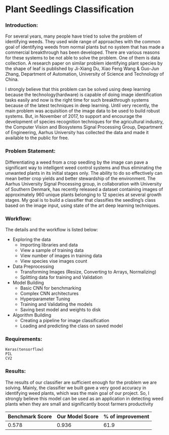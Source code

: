 # Plant Seedlings Classification

### Introduction:

For several years, many people have tried to solve the problem of identifying weeds. They used wide range of approaches with the common goal of identifying weeds from normal plants but no system that has made a commercial breakthrough has been developed. There are various reasons for these systems to be not able to solve the problem. One of them is data collection. A research paper on similar problem identifying plant species by the shape of leaf is published by Ji-Xiang Du, Xiao Feng Wang & Guo-Jun Zhang, Department of Automation, University of Science and Technology of China.

I strongly believe that this problem can be solved using deep learning because the technology(hardware) is capable of doing image identification tasks easily and now is the right time for such breakthrough systems because of the latest techniques in deep learning. Until very recently, the main problem was acquisition of the image data to be used to build robust systems. But, in November of 2017, to support and encourage the development of species recognition techniques for the agricultural industry, the Computer Vision and Biosystems Signal Processing Group, Department of Engineering, Aarhus University has collected the data and made it available to the public for free.

### Problem Statement:

Differentiating a weed from a crop seedling by the image can pave a significant way to intelligent weed control systems and thus eliminating the unwanted plants in its initial stages only. The ability to do so effectively can mean better crop yields and better stewardship of the environment. The Aarhus University Signal Processing group, in collaboration with University of Southern Denmark, has recently released a dataset containing images of approximately 960 unique plants belonging to 12 species at several growth stages. My goal is to build a classifier that classifies the seedling’s class based on the image input, using state of the art deep learning techniques.

### Workflow:

The details and the workflow is listed below:
* Exploring the data
  * Importing libraries and data
  * View a sample of training data
  * View number of images in training data
  * View species vise images count
* Data Preprocessing
  * Transforming Images (Resize, Converting to Arrays, Normalizing)
  * Splitting data for training and Validation
* Model Building
  * Basic CNN for benchmarking
  * Complex CNN architectures
  * Hyperparameter Tuning
  * Training and Validating the models
  * Saving best model and weights to disk
* Algorithm Building
  * Creating a pipeline for image classification
  * Loading and predicting the class on saved model
  
### Requirements:
```
Keras(tensorflow)
PIL
CV2
```
### Results:
The results of our classifier are sufficient enough for the problem we are solving. Mainly, the
classifier we built gave a very good accuracy in identifying weed plants, which was the main
goal of our project. So, I strongly believe this model can be used as an application in detecting
weed plants when they are small and significantly boost farmers productivity

| Benchmark Score  | Our Model Score | % of improvement |
| -------------    | -------------   | ------------- |
| 0.578            | 0.936           | 61.9  |
